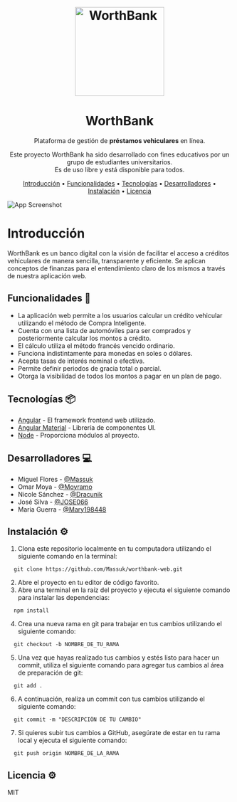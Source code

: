 <h1 align="center">
  <br>
  <a href="https://github.com/Massuk"><img src="https://i.ibb.co/nCNPP9j/Logo.png" alt="WorthBank" width="200"></a>
</h1>

<div align="center">

# WorthBank 

Plataforma de gestión de **préstamos vehiculares** en línea.

Este proyecto WorthBank ha sido desarrollado con fines educativos por 
un grupo de estudiantes universitarios. <br />
Es de uso libre y está disponible para todos.

[Introducción](#Introducción) •
[Funcionalidades](#funcionalidades-) •
[Tecnologías](#tecnologías-) •
[Desarrolladores](#desarrolladores-) •
[Instalación](#instalación-%EF%B8%8F) •
[Licencia](#licencia-%EF%B8%8F)

</div>

![App Screenshot](https://i.ibb.co/B34kC20/Dash.png)

# Introducción

WorthBank es un banco digital con la visión de facilitar el acceso a créditos vehiculares de manera sencilla, transparente y eficiente. Se aplican conceptos de finanzas para el entendimiento claro de los mismos a través
de nuestra aplicación web.

## Funcionalidades 🚀

- La aplicación web permite a los usuarios calcular un crédito vehicular utilizando el método de Compra Inteligente.
- Cuenta con una lista de automóviles para ser comprados y posteriormente calcular los montos a crédito.
- El cálculo utiliza el método francés vencido ordinario.
- Funciona indistintamente para monedas en soles o dólares.
- Acepta tasas de interés nominal o efectiva.
- Permite definir periodos de gracia total o parcial.
- Otorga la visibilidad de todos los montos a pagar en un plan de pago.

## Tecnologías 📦

- [Angular](https://angular.io/) - El framework frontend web utilizado.
- [Angular Material](https://material.angular.io/) - Librería de componentes UI.
- [Node](https://nodejs.org/es) - Proporciona módulos al proyecto.

## Desarrolladores 💻

- Miguel Flores - [@Massuk](https://www.github.com/Massuk)
- Omar Moya - [@Moyramo](https://www.github.com/Moyramo)
- Nicole Sánchez - [@Dracunik](https://www.github.com/Dracunik)
- José Silva - [@JOSE066](https://www.github.com/JOSE066)
- Maria Guerra - [@Mary198448](https://www.github.com/Mary198448)

## Instalación ⚙️

1. Clona este repositorio localmente en tu computadora utilizando el siguiente comando en la terminal:

```
  git clone https://github.com/Massuk/worthbank-web.git

```

2. Abre el proyecto en tu editor de código favorito.
3. Abre una terminal en la raíz del proyecto y ejecuta el siguiente comando para instalar las dependencias:

```
  npm install

```
4. Crea una nueva rama en git para trabajar en tus cambios utilizando el siguiente comando:

```
  git checkout -b NOMBRE_DE_TU_RAMA

```
5. Una vez que hayas realizado tus cambios y estés listo para hacer un commit, utiliza el siguiente comando para agregar tus cambios al área de preparación de git:

```
  git add .

```
6. A continuación, realiza un commit con tus cambios utilizando el siguiente comando:

```
  git commit -m "DESCRIPCIÓN DE TU CAMBIO"

```
7. Si quieres subir tus cambios a GitHub, asegúrate de estar en tu rama local y ejecuta el siguiente comando:

```
  git push origin NOMBRE_DE_LA_RAMA

```

## Licencia ⚙️
MIT
